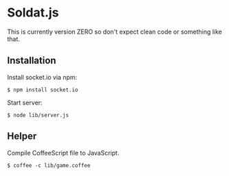 # Soldat.js

This is currently version ZERO so don't expect clean code or something like that.

## Installation

Install socket.io via npm:

    $ npm install socket.io

Start server:

    $ node lib/server.js

## Helper

Compile CoffeeScript file to JavaScript.

    $ coffee -c lib/game.coffee

